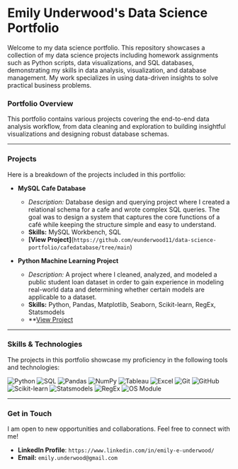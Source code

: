 # Emily Underwood's Data Science Portfolio

Welcome to my data science portfolio. This repository showcases a collection of my data science projects including homework assignments such as Python scripts, data visualizations, and SQL databases, demonstrating my skills in data analysis, visualization, and database management. My work specializes in using data-driven insights to solve practical business problems.

### Portfolio Overview

This portfolio contains various projects covering the end-to-end data analysis workflow, from data cleaning and exploration to building insightful visualizations and designing robust database schemas.

---

### Projects

Here is a breakdown of the projects included in this portfolio:

* **MySQL Cafe Database**
    * *Description:* Database design and querying project where I created a relational schema for a cafe and wrote complex SQL queries. The goal was to design a system that captures the core functions of a café while keeping the structure simple and easy to understand.
    * **Skills:** MySQL Workbench, SQL
    * **[View Project]**(`https://github.com/eunderwood11/data-science-portfolio/cafedatabase/tree/main`)
 
* **Python Machine Learning Project**
   * *Description:* A project where I cleaned, analyzed, and modeled a public student loan dataset in order to gain experience in modeling real-world data and determining whether certain models are applicable to a dataset.
   * **Skills:** Python, Pandas, Matplotlib, Seaborn, Scikit-learn, RegEx, Statsmodels
   * **[View Project]('https://github.com/eunderwood11/data-science-portfolio/cafedatabase/tree/main')

---

### Skills & Technologies

The projects in this portfolio showcase my proficiency in the following tools and technologies:

![Python](https://img.shields.io/badge/-Python-3776AB?style=flat&logo=python&logoColor=white)
![SQL](https://img.shields.io/badge/-SQL-4479A3?style=flat&logo=mysql&logoColor=white)
![Pandas](https://img.shields.io/badge/-Pandas-150458?style=flat&logo=pandas&logoColor=white)
![NumPy](https://img.shields.io/badge/-NumPy-013243?style=flat&logo=numpy&logoColor=white)
![Tableau](https://img.shields.io/badge/-Tableau-E97627?style=flat&logo=tableau&logoColor=white)
![Excel](https://img.shields.io/badge/-Excel-217346?style=flat&logo=microsoftexcel&logoColor=white)
![Git](https://img.shields.io/badge/-Git-F05032?style=flat&logo=git&logoColor=white)
![GitHub](https://img.shields.io/badge/-GitHub-181717?style=flat&logo=github&logoColor=white)
![Scikit-learn](https://img.shields.io/badge/scikit--learn-F7931E?style=flat&logo=scikit-learn&logoColor=white)
![Statsmodels](https://img.shields.io/badge/statsmodels-4D5D6E?style=flat)
![RegEx](https://img.shields.io/badge/regex-582C5D?style=flat)
![OS Module](https://img.shields.io/badge/OS%20Module-3776AB?style=flat&logo=python&logoColor=white)

---

### Get in Touch

I am open to new opportunities and collaborations. Feel free to connect with me!

* **LinkedIn Profile**: `https://www.linkedin.com/in/emily-e-underwood/`
* **Email:** `emily.underwood@gmail.com`


